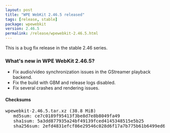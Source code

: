 ```yaml
---
layout: post
title: "WPE WebKit 2.46.5 released"
tags: [release, stable]
package: wpewebkit
version: 2.46.5
permalink: /release/wpewebkit-2.46.5.html
---
```


This is a bug fix release in the stable 2.46 series.

### What's new in WPE WebKit 2.46.5?

- Fix audio/video synchronization issues in the GStreamer playback backend.
- Fix the build with GBM and release logs disabled.
- Fix several crashes and rendering issues.

#### Checksums

<pre>
wpewebkit-2.46.5.tar.xz (38.8 MiB)
   md5sum: ce7c0189f95413f3be8d7e8b8049fa49
   sha1sum: 5a3dd877935a24bf49139fced4145348515e5b25
   sha256sum: 2efd4831efcf86e29546c028d6f17a7b775b61b6499ed62399a00da8f06ea456
</pre>
